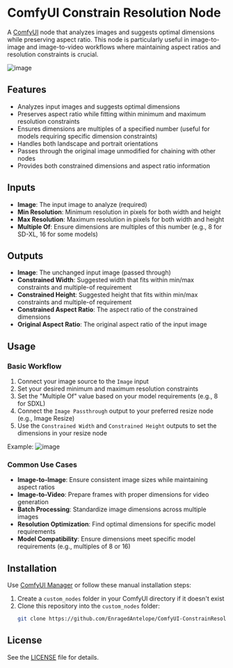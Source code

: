# ComfyUI Constrain Resolution Node

A [ComfyUI](https://github.com/comfyanonymous/ComfyUI) node that analyzes images and suggests optimal dimensions while preserving aspect ratio. This node is particularly useful in image-to-image and image-to-video workflows where maintaining aspect ratios and resolution constraints is crucial.

![image](https://github.com/user-attachments/assets/58a39057-167c-49a4-89d7-542b5f38aad1)

## Features

- Analyzes input images and suggests optimal dimensions
- Preserves aspect ratio while fitting within minimum and maximum resolution constraints
- Ensures dimensions are multiples of a specified number (useful for models requiring specific dimension constraints)
- Handles both landscape and portrait orientations
- Passes through the original image unmodified for chaining with other nodes
- Provides both constrained dimensions and aspect ratio information

## Inputs

- **Image**: The input image to analyze (required)
- **Min Resolution**: Minimum resolution in pixels for both width and height
- **Max Resolution**: Maximum resolution in pixels for both width and height
- **Multiple Of**: Ensure dimensions are multiples of this number (e.g., 8 for SD-XL, 16 for some models)

## Outputs

- **Image**: The unchanged input image (passed through)
- **Constrained Width**: Suggested width that fits within min/max constraints and multiple-of requirement
- **Constrained Height**: Suggested height that fits within min/max constraints and multiple-of requirement
- **Constrained Aspect Ratio**: The aspect ratio of the constrained dimensions
- **Original Aspect Ratio**: The original aspect ratio of the input image

## Usage

### Basic Workflow
1. Connect your image source to the `Image` input
2. Set your desired minimum and maximum resolution constraints
3. Set the "Multiple Of" value based on your model requirements (e.g., 8 for SDXL)
4. Connect the `Image Passthrough` output to your preferred resize node (e.g., Image Resize)
5. Use the `Constrained Width` and `Constrained Height` outputs to set the dimensions in your resize node

Example:
![image](https://github.com/user-attachments/assets/36dd312c-4a65-44ce-aead-fb7cbe65c72c)


### Common Use Cases

- **Image-to-Image**: Ensure consistent image sizes while maintaining aspect ratios
- **Image-to-Video**: Prepare frames with proper dimensions for video generation
- **Batch Processing**: Standardize image dimensions across multiple images
- **Resolution Optimization**: Find optimal dimensions for specific model requirements
- **Model Compatibility**: Ensure dimensions meet specific model requirements (e.g., multiples of 8 or 16)

## Installation

Use [ComfyUI Manager](https://github.com/ltdrdata/ComfyUI-Manager) or follow these manual installation steps:

1. Create a `custom_nodes` folder in your ComfyUI directory if it doesn't exist
2. Clone this repository into the `custom_nodes` folder:
   ```bash
   git clone https://github.com/EnragedAntelope/ComfyUI-ConstrainResolution.git
   ```

## License

See the [LICENSE](LICENSE) file for details.
